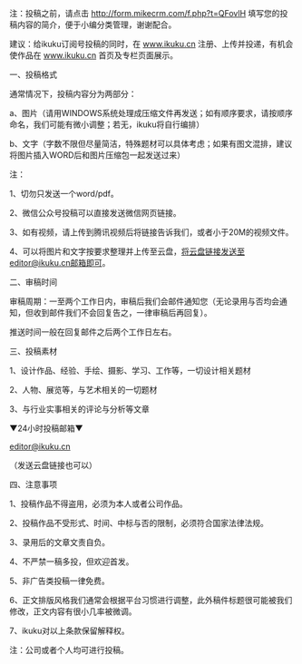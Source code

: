 注：投稿之前，请点击 http://form.mikecrm.com/f.php?t=QFovlH 填写您的投稿内容的简介，便于小编分类管理，谢谢配合。


建议：给ikuku订阅号投稿的同时，在 www.ikuku.cn 注册、上传并投递，有机会使作品在 www.ikuku.cn 首页及专栏页面展示。





一、投稿格式


通常情况下，投稿内容分为两部分：


a、图片（请用WINDOWS系统处理成压缩文件再发送；如有顺序要求，请按顺序命名，我们可能有微小调整；若无，ikuku将自行编排）


b、文字（字数不限但尽量简洁，特殊题材可以具体考虑；如果有图文混排，建议将图片插入WORD后和图片压缩包一起发送过来）


注：


1、切勿只发送一个word/pdf。


2、微信公众号投稿可以直接发送微信网页链接。


3、如有视频，请上传到腾讯视频后将链接告诉我们，或者小于20M的视频文件。


4、可以将图片和文字按要求整理并上传至云盘，将云盘链接发送至editor@ikuku.cn邮箱即可。





二、审稿时间

审稿周期：一至两个工作日内，审稿后我们会邮件通知您（无论录用与否均会通知，但收到邮件我们不会回复告之，一律审稿后再回复）。


推送时间一般在回复邮件之后两个工作日左右。



三、投稿素材


1、设计作品、经验、手绘、摄影、学习、工作等，一切设计相关题材


2、人物、展览等，与艺术相关的一切题材


3、与行业实事相关的评论与分析等文章


▼24小时投稿邮箱▼


editor@ikuku.cn


（发送云盘链接也可以）



四、注意事项


1、投稿作品不得盗用，必须为本人或者公司作品。


2、投稿作品不受形式、时间、中标与否的限制，必须符合国家法律法规。


3、录用后的文章文责自负。


4、不严禁一稿多投，但欢迎首发。


5、非广告类投稿一律免费。


6、正文排版风格我们通常会根据平台习惯进行调整，此外稿件标题很可能被我们修改，正文内容有很小几率被微调。


7、ikuku对以上条款保留解释权。


注：公司或者个人均可进行投稿。
